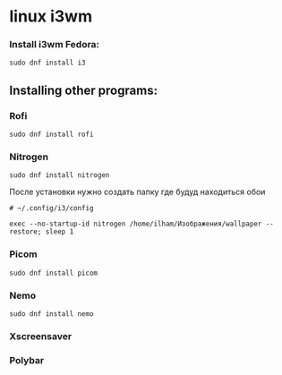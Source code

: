 # linux i3wm

### Install i3wm Fedora:

```
sudo dnf install i3
```

## Installing other programs:

### Rofi

```
sudo dnf install rofi
```
### Nitrogen

```
sudo dnf install nitrogen
```
После установки нужно создать папку где будуд находиться обои 

```
# ~/.config/i3/config

exec --no-startup-id nitrogen /home/ilham/Изображения/wallpaper --restore; sleep 1
```

### Picom

```
sudo dnf install picom
```

### Nemo

```
sudo dnf install nemo
```

### Xscreensaver
### Polybar 
